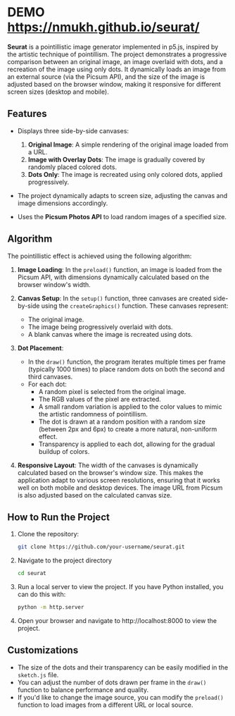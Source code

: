 
# DEMO https://nmukh.github.io/seurat/

**Seurat** is a pointillistic image generator implemented in p5.js, inspired by the artistic technique of pointillism. The project demonstrates a progressive comparison between an original image, an image overlaid with dots, and a recreation of the image using only dots. It dynamically loads an image from an external source (via the Picsum API), and the size of the image is adjusted based on the browser window, making it responsive for different screen sizes (desktop and mobile).

## Features

- Displays three side-by-side canvases:
  1. **Original Image**: A simple rendering of the original image loaded from a URL.
  2. **Image with Overlay Dots**: The image is gradually covered by randomly placed colored dots.
  3. **Dots Only**: The image is recreated using only colored dots, applied progressively.
  
- The project dynamically adapts to screen size, adjusting the canvas and image dimensions accordingly.
  
- Uses the **Picsum Photos API** to load random images of a specified size.

## Algorithm

The pointillistic effect is achieved using the following algorithm:

1. **Image Loading**: In the `preload()` function, an image is loaded from the Picsum API, with dimensions dynamically calculated based on the browser window's width.
   
2. **Canvas Setup**: In the `setup()` function, three canvases are created side-by-side using the `createGraphics()` function. These canvases represent:
   - The original image.
   - The image being progressively overlaid with dots.
   - A blank canvas where the image is recreated using dots.

3. **Dot Placement**:
   - In the `draw()` function, the program iterates multiple times per frame (typically 1000 times) to place random dots on both the second and third canvases.
   - For each dot:
     - A random pixel is selected from the original image.
     - The RGB values of the pixel are extracted.
     - A small random variation is applied to the color values to mimic the artistic randomness of pointillism.
     - The dot is drawn at a random position with a random size (between 2px and 6px) to create a more natural, non-uniform effect.
     - Transparency is applied to each dot, allowing for the gradual buildup of colors.

4. **Responsive Layout**: The width of the canvases is dynamically calculated based on the browser's window size. This makes the application adapt to various screen resolutions, ensuring that it works well on both mobile and desktop devices. The image URL from Picsum is also adjusted based on the calculated canvas size.

## How to Run the Project

1. Clone the repository:
   ```bash
   git clone https://github.com/your-username/seurat.git
2. Navigate to the project directory
    ```bash
    cd seurat
3. Run a local server to view the project. If you have Python installed, you can do this with:
    ```bash
    python -m http.server
4. Open your browser and navigate to http://localhost:8000 to view the project.


## Customizations


- The size of the dots and their transparency can be easily modified in the `sketch.js` file.
- You can adjust the number of dots drawn per frame in the `draw()` function to balance performance and quality.
- If you'd like to change the image source, you can modify the `preload()` function to load images from a different URL or local source.


    
